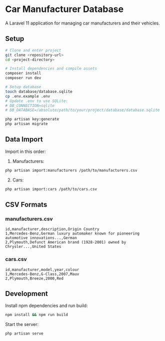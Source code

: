 # Car Manufacturer Database

A Laravel 11 application for managing car manufacturers and their vehicles.

## Setup

```bash
# Clone and enter project
git clone <repository-url>
cd <project-directory>

# Install dependencies and compile assets
composer install
composer run dev

# Setup database
touch database/database.sqlite
cp .env.example .env
# Update .env to use SQLite:
# DB_CONNECTION=sqlite
# DB_DATABASE=/absolute/path/to/your/project/database/database.sqlite

php artisan key:generate
php artisan migrate
```

## Data Import

Import in this order:

1. Manufacturers:
```bash
php artisan import:manufacturers /path/to/manufacturers.csv
```

2. Cars:
```bash
php artisan import:cars /path/to/cars.csv
```

## CSV Formats

### manufacturers.csv
```csv
id,manufacturer,description,Origin Country
1,Mercedes-Benz,German luxury automaker known for pioneering automotive innovations...,German
2,Plymouth,Defunct American brand (1928-2001) owned by Chrysler...,United States
```

### cars.csv
```csv
id,manufacturer,model,year,colour
1,Mercedes-Benz,G-Class,2007,Mauv
2,Plymouth,Breeze,2000,Red
```

## Development

Install npm dependencies and run build:
```bash
npm install && npm run build
```

Start the server:
```bash
php artisan serve
```
